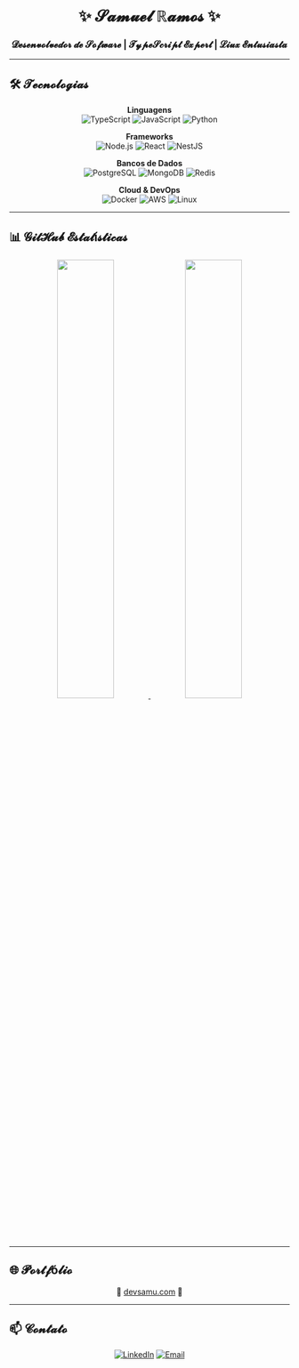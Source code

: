 <div align="center">

# ✨ 𝓢𝓪𝓶𝓾𝓮𝓵 ℝ𝓪𝓶𝓸𝓼 ✨  
### 𝓓𝓮𝓼𝓮𝓷𝓿𝓸𝓵𝓿𝓮𝓭𝓸𝓻 𝓭𝓮 𝓢𝓸𝓯𝔀𝓪𝓻𝓮 | 𝓣𝔂𝓹𝓮𝓢𝓬𝓻𝓲𝓹𝓽 𝓔𝔁𝓹𝓮𝓻𝓽 | 𝓛𝓲𝓾𝔁 𝓔𝓷𝓽𝓾𝓼𝓲𝓪𝓼𝓽𝓪

</div>

---

## 🛠️ 𝓣𝓮𝓬𝓷𝓸𝓵𝓸𝓰𝓲𝓪𝓼

<div align="center">

**Linguagens**  
![TypeScript](https://img.shields.io/badge/-TypeScript-3178C6?style=for-the-badge&logo=typescript&logoColor=white)
![JavaScript](https://img.shields.io/badge/-JavaScript-F7DF1E?style=for-the-badge&logo=javascript&logoColor=black)
![Python](https://img.shields.io/badge/-Python-3776AB?style=for-the-badge&logo=python&logoColor=white)

**Frameworks**  
![Node.js](https://img.shields.io/badge/-Node.js-339933?style=for-the-badge&logo=node.js&logoColor=white)
![React](https://img.shields.io/badge/-React-61DAFB?style=for-the-badge&logo=react&logoColor=black)
![NestJS](https://img.shields.io/badge/-NestJS-E0234E?style=for-the-badge&logo=nestjs&logoColor=white)

**Bancos de Dados**  
![PostgreSQL](https://img.shields.io/badge/-PostgreSQL-4169E1?style=for-the-badge&logo=postgresql&logoColor=white)
![MongoDB](https://img.shields.io/badge/-MongoDB-47A248?style=for-the-badge&logo=mongodb&logoColor=white)
![Redis](https://img.shields.io/badge/-Redis-DC382D?style=for-the-badge&logo=redis&logoColor=white)

**Cloud & DevOps**  
![Docker](https://img.shields.io/badge/-Docker-2496ED?style=for-the-badge&logo=docker&logoColor=white)
![AWS](https://img.shields.io/badge/-AWS-232F3E?style=for-the-badge&logo=amazon-aws&logoColor=white)
![Linux](https://img.shields.io/badge/-Linux-FCC624?style=for-the-badge&logo=linux&logoColor=black)

</div>

---

## 📊 𝓖𝓲𝓽𝓗𝓾𝓫 𝓔𝓼𝓽𝓪𝓽í𝓼𝓽𝓲𝓬𝓪𝓼

<div align="center" style="margin: 20px 0;">

<a href="https://github.com/ProgSamuel">
  <img width="45%" src="https://github-readme-stats.vercel.app/api?username=ProgSamuel&show_icons=true&theme=radical&count_private=true" />
  <img width="45%" src="https://github-readme-stats.vercel.app/api/top-langs/?username=ProgSamuel&layout=compact&theme=radical" />
</a>

</div>

---

## 🌐 𝓟𝓸𝓻𝓽𝓯ó𝓵𝓲𝓸

<div align="center">
  
  🔗 [devsamu.com](https://devsamu.com) 🚀
  
</div>

---

## 📫 𝓒𝓸𝓷𝓽𝓪𝓽𝓸

<div align="center">

[![LinkedIn](https://img.shields.io/badge/LinkedIn-Samuel_Ramos-0077B5?style=flat-square&logo=linkedin)](https://www.linkedin.com/in/samuel-ramos-dev/)
[![Email](https://img.shields.io/badge/Email-progsamu@gmail.com-D14836?style=flat-square&logo=gmail)](mailto:progsamu@gmail.com)

</div>
